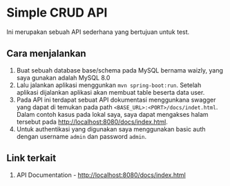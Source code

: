 # Simple CRUD API
Ini merupakan sebuah API sederhana yang bertujuan untuk test.

## Cara menjalankan 
1. Buat sebuah database base/schema pada MySQL bernama waizly, yang saya gunakan adalah MySQL 8.0
2. Lalu jalankan aplikasi menggunkan `mvn spring-boot:run`. Setelah aplikasi dijalankan aplikasi akan membuat table  beserta data user.
3. Pada API ini terdapat sebuat API dokumentasi menggunkana swagger yang dapat di temukan pada path `<BASE_URL>:<PORT>/docs/indet.html`. Dalam contoh kasus pada lokal saya, saya dapat mengakses halam tersebut pada [http://localhost:8080/docs/index.html](http://localhost:8080/docs/index.html). 
4. Untuk authentikasi yang digunakan saya menggunakan basic auth dengan username `admin` dan password `admin`.

## Link terkait
1. API Documentation - [http://localhost:8080/docs/index.html](http://localhost:8080/docs/index.html)